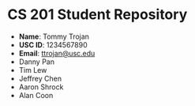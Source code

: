# CS 201 Student Repository

- **Name**: Tommy Trojan
- **USC ID**: 1234567890
- **Email**: ttrojan@usc.edu
- Danny Pan
- Tim Lew
- Jeffrey Chen
- Aaron Shrock
- Alan Coon
 
